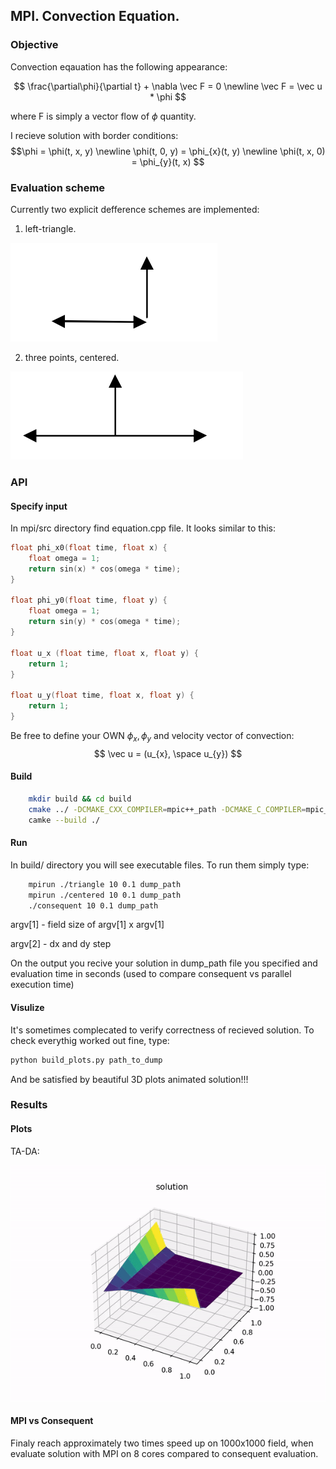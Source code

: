 ## MPI. Convection Equation.

### Objective

Convection eqauation has the following appearance:

$$
    \frac{\partial\phi}{\partial t} + \nabla \vec F = 0 \newline \vec F = \vec u * \phi
$$

where F is simply a vector flow of $\phi$ quantity.

I recieve solution with border conditions: $$\phi = \phi(t, x, y) \newline \phi(t, 0, y) = \phi_{x}(t, y) \newline \phi(t, x, 0) = \phi_{y}(t, x) $$

### Evaluation scheme
Currently two explicit defference schemes are implemented:
1. left-triangle.

![example](results/triangle.png)

2. three points, centered.

![example](results/centered.png)

### API

#### Specify input

In mpi/src directory find equation.cpp file. It looks similar to this:

```c
float phi_x0(float time, float x) {
    float omega = 1;
    return sin(x) * cos(omega * time);
}

float phi_y0(float time, float y) {
    float omega = 1;
    return sin(y) * cos(omega * time);
}

float u_x (float time, float x, float y) {
    return 1;
}

float u_y(float time, float x, float y) {
    return 1;
}
```

Be free to define your OWN $\phi_{x}, \phi_{y}$ and velocity vector of convection:
$$ \vec u = (u_{x}, \space u_{y}) $$

#### Build

```bash
    mkdir build && cd build
    cmake ../ -DCMAKE_CXX_COMPILER=mpic++_path -DCMAKE_C_COMPILER=mpic_path
    camke --build ./
```

#### Run

In build/ directory you will see executable files. To run them simply type:

```bash
    mpirun ./triangle 10 0.1 dump_path
    mpirun ./centered 10 0.1 dump_path
    ./consequent 10 0.1 dump_path
```

argv[1] - field size of argv[1] x argv[1]

argv[2] - dx and dy step

On the output you recive your solution in dump_path file you specified and evaluation time in seconds (used to compare consequent vs parallel execution time)

#### Visulize

It's sometimes complecated to verify correctness of recieved solution. To check everythig worked out fine, type:

```bash
python build_plots.py path_to_dump
```

And be satisfied by beautiful 3D plots animated solution!!!

### Results

#### Plots

TA-DA:

![results](results/gif_exmp.gif)

#### MPI vs Consequent

Finaly reach approximately two times speed up on 1000x1000 field, when evaluate solution with MPI on 8 cores compared to consequent evaluation.
